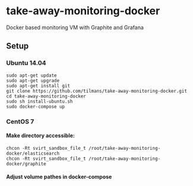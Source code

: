 # take-away-monitoring-docker
Docker based monitoring VM with Graphite and Grafana

## Setup
### Ubuntu 14.04

	sudo apt-get update
	sudo apt-get upgrade
	sudo apt-get install git
	git clone https://github.com/tilmans/take-away-monitoring-docker.git
	cd take-away-monitoring-docker
	sudo sh install-ubuntu.sh
	sudo docker-compose up

### CentOS 7
#### Make directory accessible:

	chcon -Rt svirt_sandbox_file_t /root/take-away-monitoring-docker/elasticsearch
	chcon -Rt svirt_sandbox_file_t /root/take-away-monitoring-docker/graphite

#### Adjust volume pathes in docker-compose

